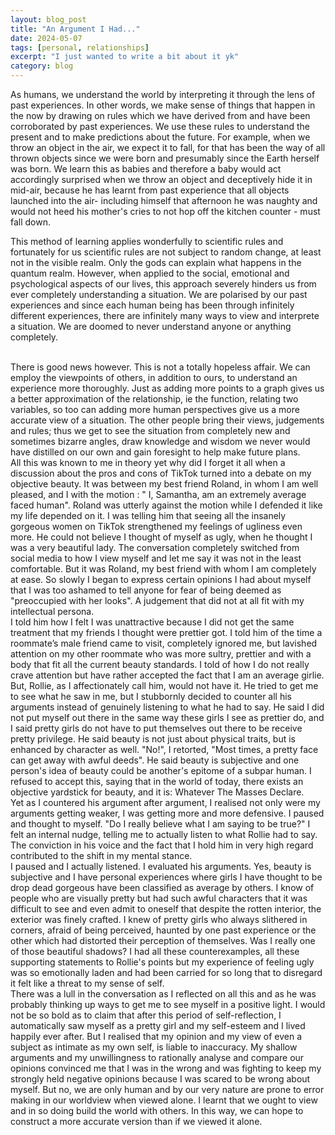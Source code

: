 ```yaml
---
layout: blog_post
title: "An Argument I Had..."
date: 2024-05-07
tags: [personal, relationships]
excerpt: "I just wanted to write a bit about it yk"
category: blog
---
```


As humans, we understand the world by interpreting it through the lens of past experiences. In other words, we make sense of things that happen in the now by drawing on rules which we have derived from and have been corroborated by past experiences. We use these rules to understand the present and to make predictions about the future. For example, when we throw an object in the air, we expect it to fall, for that has been the way of all thrown objects since we were born and presumably since the Earth herself was born. We learn this as babies and therefore a baby would act accordingly surprised when we throw an object and deceptively hide it in mid-air, because he has learnt from past experience that all objects launched into the air- including himself that afternoon he was naughty and would not heed his mother's cries to not hop off the kitchen counter - must fall down.
<br>

This method of learning applies wonderfully to scientific rules and fortunately for us scientific rules are not subject to random change, at least not in the visible realm. Only the gods can explain what happens in the quantum realm. However, when applied to the social, emotional and psychological aspects of our lives, this approach severely hinders us from ever completely understanding a situation. We are polarised by our past experiences and since each human being has been through infinitely different experiences, there are infinitely many ways to view and interprete a situation. We are doomed to never understand anyone or anything completely.

<br>
There is good news however. This is not a totally hopeless affair. We can employ the viewpoints of others, in addition to ours, to understand an experience more thoroughly. Just as adding more points to a graph gives us a better approximation of the relationship, ie the function, relating two variables, so too can adding more human perspectives give us a more accurate view of a situation. The other people bring their views, judgements and rules; thus we get to see the situation from completely new and sometimes bizarre angles, draw knowledge and wisdom we never would have distilled on our own and gain foresight to help make future plans.

<br>
All this was known to me in theory yet why did I forget it all when a discussion about the pros and cons of TikTok turned into a debate on my objective beauty. It was between my best friend Roland, in whom I am well pleased, and I with the motion : " I, Samantha, am an extremely average faced human". Roland was utterly against the motion while I defended it like my life depended on it. I was telling him that seeing all the insanely gorgeous women on TikTok strengthened my feelings of ugliness even more. He could not believe I thought of myself as ugly, when he thought I was a very beautiful lady. The conversation completely switched from social media to how I view myself and let me say it was not in the least comfortable. But it was Roland, my best friend with whom I am completely at ease. So slowly I began to express certain opinions I had about myself that I was too ashamed to tell anyone for fear of being deemed as "preoccupied with her looks". A judgement that did not at all fit with my intellectual persona.

<br>
I told him how I felt I was unattractive because I did not get the same treatment that my friends I thought were prettier got. I told him of the time a roommate’s male friend came to visit, completely ignored me, but lavished attention on my other roommate who was more sultry, prettier and with a body that fit all the current beauty standards. I told of how I do not really crave attention but have rather accepted the fact that I am an average girlie.

<br>
But, Rollie, as I affectionately call him, would not have it. He tried to get me to see what he saw in me, but I stubbornly decided to counter all his arguments instead of genuinely listening to what he had to say. He said I did not put myself out there in the same way these girls I see as prettier do, and I said pretty girls do not have to put themselves out there to be receive pretty privilege. He said beauty is not just about physical traits, but is enhanced by character as well. "No!", I retorted, "Most times, a pretty face can get away with awful deeds". He said beauty is subjective and one person's idea of beauty could be another's epitome of a subpar human. I refused to accept this, saying that in the world of today, there exists an objective yardstick for beauty, and it is: Whatever The Masses Declare.

<br>
Yet as I countered his argument after argument, I realised not only were my arguments getting weaker, I was getting more and more defensive. I paused and thought to myself. "Do I really believe what I am saying to be true?" I felt an internal nudge, telling me to actually listen to what Rollie had to say. The conviction in his voice and the fact that I hold him in very high regard contributed to the shift in my mental stance.

<br>
I paused and I actually listened. I evaluated his arguments. Yes, beauty is subjective and I have personal experiences where girls I have thought to be drop dead gorgeous have been classified as average by others. I know of people who are visually pretty but had such awful characters that it was difficult to see and even admit to oneself that despite the rotten interior, the exterior was finely crafted. I knew of pretty girls who always slithered in corners, afraid of being perceived, haunted by one past experience or the other which had distorted their perception of themselves. Was I really one of those beautiful shadows? I had all these counterexamples, all these supporting statements to Rollie's points but my experience of feeling ugly was so emotionally laden and had been carried for so long that to disregard it felt like a threat to my sense of self.

<br>
There was a lull in the conversation as I reflected on all this and as he was probably thinking up ways to get me to see myself in a positive light. I would not be so bold as to claim that after this period of self-reflection, I automatically saw myself as a pretty girl and my self-esteem and I lived happily ever after. But I realised that my opinion and my view of even a subject as intimate as my own self, is liable to inaccuracy. My shallow arguments and my unwillingness to rationally analyse and compare our opinions convinced me that I was in the wrong and was fighting to keep my strongly held negative opinions because I was scared to be wrong about myself. But no, we are only human and by our very nature are prone to error making in our worldview when viewed alone. I learnt that we ought to view and in so doing build the world with others. In this way, we can hope to construct a more accurate version than if we viewed it alone.
<br>


